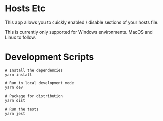 # Hosts Etc

This app allows you to quickly enabled / disable sections of your hosts file.

This is currently only supported for Windows environments. MacOS and Linux to follow.

# Development Scripts
```
# Install the dependencies
yarn install

# Run in local development mode
yarn dev

# Package for distribution
yarn dist

# Run the tests
yarn jest
```
